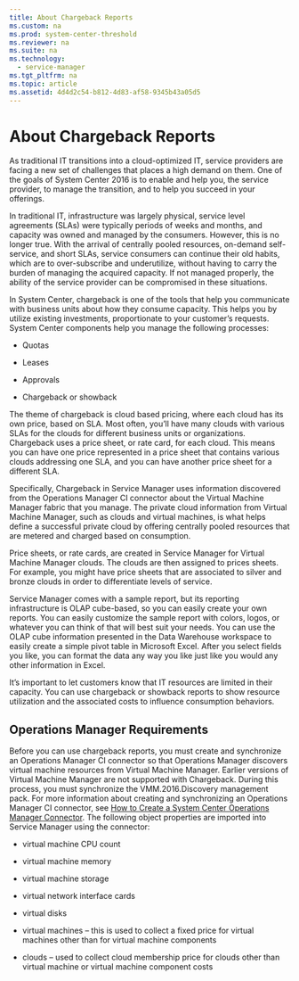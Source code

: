```yaml
---
title: About Chargeback Reports
ms.custom: na
ms.prod: system-center-threshold
ms.reviewer: na
ms.suite: na
ms.technology: 
  - service-manager
ms.tgt_pltfrm: na
ms.topic: article
ms.assetid: 4d4d2c54-b812-4d83-af58-9345b43a05d5
---
```

# About Chargeback Reports
As traditional IT transitions into a cloud-optimized IT, service providers are facing a new set of challenges that places a high demand on them. One of the goals of System Center 2016 is to enable and help you, the service provider, to manage the transition, and to help you succeed in your offerings.

In traditional IT, infrastructure was largely physical, service level agreements (SLAs) were typically periods of weeks and months, and capacity was owned and managed by the consumers. However, this is no longer true. With the arrival of centrally pooled resources, on-demand self-service, and short SLAs, service consumers can continue their old habits, which are to over-subscribe and underutilize, without having to carry the burden of managing the acquired capacity. If not managed properly, the ability of the service provider can be compromised in these situations.

In System Center, chargeback is one of the tools that help you communicate with business units about how they consume capacity. This helps you by utilize existing investments, proportionate to your customer’s requests. System Center components help you manage the following processes:

-   Quotas

-   Leases

-   Approvals

-   Chargeback or showback

The theme of chargeback is cloud based pricing, where each cloud has its own price, based on SLA. Most often, you’ll have many clouds with various SLAs for the clouds for different business units or organizations. Chargeback uses a price sheet, or rate card, for each cloud. This means you can have one price represented in a price sheet that contains various clouds addressing one SLA, and you can have another price sheet for a different SLA.

Specifically, Chargeback in Service Manager uses information discovered from the Operations Manager CI connector about the Virtual Machine Manager fabric that you manage. The private cloud information from Virtual Machine Manager, such as clouds and virtual machines, is what helps define a successful private cloud by offering centrally pooled resources that are metered and charged based on consumption.

Price sheets, or rate cards, are created in Service Manager for Virtual Machine Manager clouds. The clouds are then assigned to prices sheets. For example, you might have price sheets that are associated to silver and bronze clouds in order to differentiate levels of service.

Service Manager comes with a sample report, but its reporting infrastructure is OLAP cube-based, so you can easily create your own reports. You can easily customize the sample report with colors, logos, or whatever you can think of that will best suit your needs. You can use the OLAP cube information presented in the Data Warehouse workspace to easily create a simple pivot table in Microsoft Excel. After you select fields you like, you can format the data any way you like just like you would any other information in Excel.

It’s important to let customers know that IT resources are limited in their capacity. You can use chargeback or showback reports to show resource utilization and the associated costs to influence consumption behaviors.

## Operations Manager Requirements
Before you can use chargeback reports, you must create and synchronize an Operations Manager CI connector so that Operations Manager discovers virtual machine resources from Virtual Machine Manager. Earlier versions of Virtual Machine Manager are not supported with Chargeback. During this process, you must synchronize the VMM.2016.Discovery management pack. For more information about creating and synchronizing an Operations Manager CI connector, see [How to Create a System Center Operations Manager Connector](http://go.microsoft.com/fwlink/p/?LinkId=229670). The following object properties are imported into Service Manager using the connector:

-   virtual machine CPU count

-   virtual machine memory

-   virtual machine storage

-   virtual network interface cards

-   virtual disks

-   virtual machines – this is used to collect a fixed price for virtual machines other than for virtual machine components

-   clouds – used to collect cloud membership price for clouds other than virtual machine or virtual machine component costs




